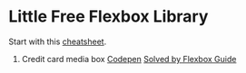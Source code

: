 # Little Free Flexbox Library

Start with this [cheatsheet](http://jonibologna.com/flexbox-cheatsheet/).

1. Credit card media box
[Codepen](http://codepen.io/machikoyasuda/pen/pvdWKv)
[Solved by Flexbox Guide](http://philipwalton.github.io/solved-by-flexbox/demos/media-object/)